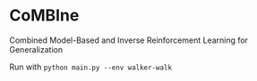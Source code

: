 # CoMBIne
Combined Model-Based and Inverse Reinforcement Learning for Generalization

Run with ```python main.py --env walker-walk```
